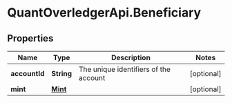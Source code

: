 # QuantOverledgerApi.Beneficiary

## Properties

Name | Type | Description | Notes
------------ | ------------- | ------------- | -------------
**accountId** | **String** | The unique identifiers of the account | [optional] 
**mint** | [**Mint**](Mint.md) |  | [optional] 


